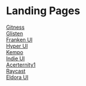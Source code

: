 # Landing Pages

[Gitness](https://gitness.com) </br>
[Glisten](https://glisten-ai.vercel.app)</br>
[Franken UI](https://franken-ui.dev/)</br>
[Hyper UI](https://hyperui.dev/)</br>
[Kempo](https://kempo.io/)</br>
[Indie UI](https://ui.indie-starter.dev/)</br>
[Acerternity1](https://proactiv-aceternity.vercel.app/)</br>
[Raycast](https://www.raycast.com/)</br>
[Eldora UI](https://www.eldoraui.site/)</br>
